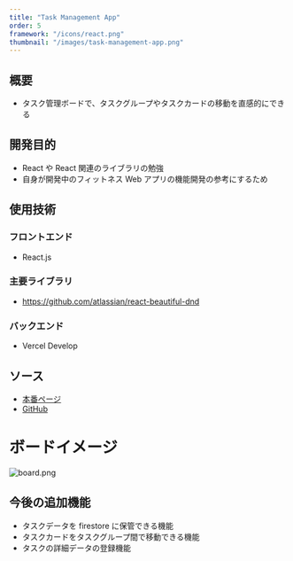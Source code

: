 ```yaml
---
title: "Task Management App"
order: 5
framework: "/icons/react.png"
thumbnail: "/images/task-management-app.png"
---
```


## 概要

- タスク管理ボードで、タスクグループやタスクカードの移動を直感的にできる

## 開発目的

- React や React 関連のライブラリの勉強
- 自身が開発中のフィットネス Web アプリの機能開発の参考にするため

## 使用技術

### フロントエンド

- React.js

### 主要ライブラリ

- https://github.com/atlassian/react-beautiful-dnd

### バックエンド

- Vercel Develop

## ソース

- [本番ページ](https://trello-clone-three-lime.vercel.app/)
- [GitHub](https://github.com/kaity-kaity/trello-clone)

# ボードイメージ

![board.png](/images/task-management/task-board.png)

## 今後の追加機能

- タスクデータを firestore に保管できる機能
- タスクカードをタスクグループ間で移動できる機能
- タスクの詳細データの登録機能

